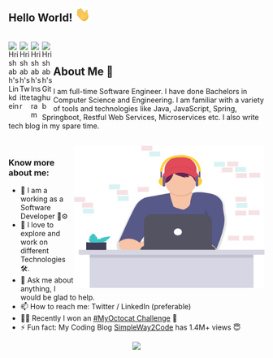 ## Hello World! <img src="https://raw.githubusercontent.com/h4rishabh/h4rishabh/master/images/waving.gif" width="30px"></h2>
<br />
<a href="https://www.linkedin.com/in/hrishabh-kumar/">
  <img align="left" alt="Hrishabh's Linkdein" width="22px" src="https://api.iconify.design/simple-icons/linkedin.svg?color=lightgreen&height=100" />
</a>
<a href="https://twitter.com/h4rishabh">
  <img align="left" alt="Hrishabh's Twitter" width="22px" src= "https://api.iconify.design/simple-icons/twitter.svg?color=lightgreen&height=100" />
</a>
<a href="https://instagram.com/h4rishabh/">
  <img align="left" alt="Hrishabh's Instagram" width="22px" src="https://api.iconify.design/simple-icons/twitter.svg?color=lightgreen&height=100" />
</a>
 <a href="https://github.com/h4rishabh">
  <img align="left" alt="Hrishabh's Github" width="22px" src="https://api.iconify.design/simple-icons/github.svg?color=lightgreen&height=100" />
</a>
<!--<a href="https://t.me/h4rishabh">
  <img align="left" alt="Hrishabh's Telegram" width="22px" src="https://cdn.jsdelivr.net/npm/simple-icons@v3/icons/telegram.svg" />
</a>
<a href="https://www.facebook.com/hrishabh.bajaj1/">
  <img align="left" alt="Hrishabh's Facebook" width="22px" src="https://cdn.jsdelivr.net/npm/simple-icons@v3/icons/facebook.svg" />
</a> -->
<!-- <a href="https://www.hackerrank.com/hrishabh0007/">
  <img align="left" alt="Hrishabh's Hackerrank" width="22px" src="https://cdn.jsdelivr.net/npm/simple-icons@v3/icons/hackerrank.svg" />
</a>-->

<br />

## About Me  🧐
I am full-time Software Engineer. I have done Bachelors in Computer Science and Engineering. I am familiar with a variety of tools and technologies like Java, JavaScript, Spring, Springboot, Restful Web Services, Microservices etc. I also write tech blog in my spare time. 

<br />

<img align="right" height="280" width="375" alt="GIF" src="https://raw.githubusercontent.com/h4rishabh/h4rishabh/master/images/Main-Image.jpg" />


### Know more about me:

- 🌱 I am a working as a Software Developer 🐞⚙
- 🚀 I love to explore and work on different Technologies 🛠.
- 💬 Ask me about anything, I would be glad to help.
- 📫 How to reach me: Twitter / LinkedIn (preferable)
- 👨‍🎨 Recently I won an <a href ="https://twitter.com/GitHubEducation/status/1286753167519166469?s=20">#MyOctocat Challenge</a> 💫
- ⚡ Fun fact: My Coding Blog <a href = "https://www.simpleway2code.me/">SimpleWay2Code</a> has 1.4M+ views 😇

<p align="center"><img width="50%" src="https://github-readme-stats.vercel.app/api?username=h4rishabh&show_icons=true" /></p>

<!-- <img align="center" src="https://github-readme-stats.vercel.app/api/top-langs/?username=h4rishabh&theme=radical&hide_langs_below=1" /> -->
